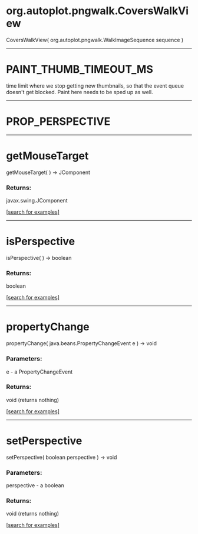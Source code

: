 # org.autoplot.pngwalk.CoversWalkView
CoversWalkView( org.autoplot.pngwalk.WalkImageSequence sequence )


***
<a name="PAINT_THUMB_TIMEOUT_MS"></a>
# PAINT_THUMB_TIMEOUT_MS

time limit where we stop getting new thumbnails, so that the event queue doesn't get blocked.  Paint here needs to be
 sped up as well.

***
<a name="PROP_PERSPECTIVE"></a>
# PROP_PERSPECTIVE



***
<a name="getMouseTarget"></a>
# getMouseTarget
getMouseTarget(  ) &rarr; JComponent



### Returns:
javax.swing.JComponent


<a href="https://github.com/autoplot/dev/search?q=getMouseTarget&unscoped_q=getMouseTarget">[search for examples]</a>

***
<a name="isPerspective"></a>
# isPerspective
isPerspective(  ) &rarr; boolean



### Returns:
boolean


<a href="https://github.com/autoplot/dev/search?q=isPerspective&unscoped_q=isPerspective">[search for examples]</a>

***
<a name="propertyChange"></a>
# propertyChange
propertyChange( java.beans.PropertyChangeEvent e ) &rarr; void



### Parameters:
e - a PropertyChangeEvent

### Returns:
void (returns nothing)


<a href="https://github.com/autoplot/dev/search?q=propertyChange&unscoped_q=propertyChange">[search for examples]</a>

***
<a name="setPerspective"></a>
# setPerspective
setPerspective( boolean perspective ) &rarr; void



### Parameters:
perspective - a boolean

### Returns:
void (returns nothing)


<a href="https://github.com/autoplot/dev/search?q=setPerspective&unscoped_q=setPerspective">[search for examples]</a>

